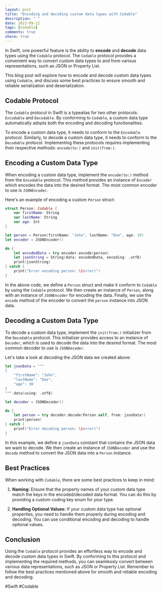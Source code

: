 ```yaml
---
layout: post
title: "Encoding and decoding custom data types with Codable"
description: " "
date: 2023-09-22
tags: [Codable]
comments: true
share: true
---
```


In Swift, one powerful feature is the ability to **encode** and **decode** data types using the `Codable` protocol. The `Codable` protocol provides a convenient way to convert custom data types to and from various representations, such as JSON or Property List.

This blog post will explore how to encode and decode custom data types using `Codable`, and discuss some best practices to ensure smooth and reliable serialization and deserialization.

## Codable Protocol

The `Codable` protocol in Swift is a typealias for two other protocols: `Encodable` and `Decodable`. By conforming to `Codable`, a custom data type automatically adopts both the encoding and decoding functionalities.

To encode a custom data type, it needs to conform to the `Encodable` protocol. Similarly, to decode a custom data type, it needs to conform to the `Decodable` protocol. Implementing these protocols requires implementing their respective methods: `encode(to:)` and `init(from:)`.

## Encoding a Custom Data Type

When encoding a custom data type, implement the `encode(to:)` method from the `Encodable` protocol. This method provides an instance of `Encoder` which encodes the data into the desired format. The most common encoder to use is `JSONEncoder`.

Here's an example of encoding a custom `Person` struct:

```swift
struct Person: Codable {
    var firstName: String
    var lastName: String
    var age: Int
}

let person = Person(firstName: "John", lastName: "Doe", age: 30)
let encoder = JSONEncoder()

do {
    let encodedData = try encoder.encode(person)
    let jsonString = String(data: encodedData, encoding: .utf8)
    print(jsonString)
} catch {
    print("Error encoding person: \(error)")
}
```

In the above code, we define a `Person` struct and make it conform to `Codable` by using the `Codable` protocol. We then create an instance of `Person`, along with an instance of `JSONEncoder` for encoding the data. Finally, we use the `encode` method of the encoder to convert the `person` instance into JSON data.

## Decoding a Custom Data Type

To decode a custom data type, implement the `init(from:)` initializer from the `Decodable` protocol. This initializer provides access to an instance of `Decoder`, which is used to decode the data into the desired format. The most common decoder to use is `JSONDecoder`.

Let's take a look at decoding the JSON data we created above:

```swift
let jsonData = """
{
    "firstName": "John",
    "lastName": "Doe",
    "age": 30
}
""".data(using: .utf8)

let decoder = JSONDecoder()

do {
    let person = try decoder.decode(Person.self, from: jsonData!)
    print(person)
} catch {
    print("Error decoding person: \(error)")
}
```

In this example, we define a `jsonData` constant that contains the JSON data we want to decode. We then create an instance of `JSONDecoder` and use the `decode` method to convert the JSON data into a `Person` instance.

## Best Practices

When working with `Codable`, there are some best practices to keep in mind:

1. **Naming:** Ensure that the property names of your custom data type match the keys in the encoded/decoded data format. You can do this by providing a custom coding key enum for your type.

2. **Handling Optional Values:** If your custom data type has optional properties, you need to handle them properly during encoding and decoding. You can use conditional encoding and decoding to handle optional values.

## Conclusion

Using the `Codable` protocol provides an effortless way to encode and decode custom data types in Swift. By conforming to this protocol and implementing the required methods, you can seamlessly convert between various data representations, such as JSON or Property List. Remember to follow the best practices mentioned above for smooth and reliable encoding and decoding.

#Swift #Codable